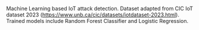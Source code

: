 Machine Learning based IoT attack detection.
Dataset adapted from CIC IoT dataset 2023 (https://www.unb.ca/cic/datasets/iotdataset-2023.html).
Trained models include Random Forest Classifier and Logistic Regression.
    
